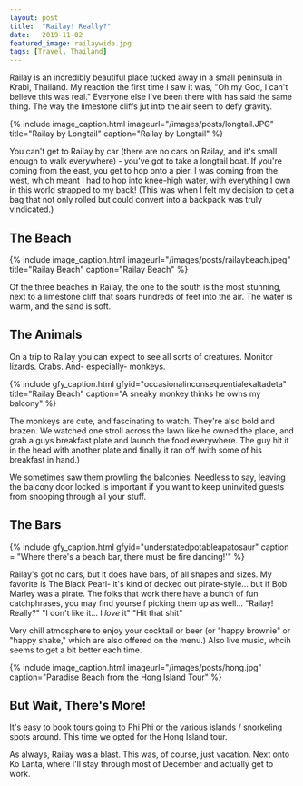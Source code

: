 ```yaml
---
layout: post
title:  "Railay! Really?"
date:   2019-11-02
featured_image: railaywide.jpg
tags: [Travel, Thailand]
---
```


Railay is an incredibly beautiful place tucked away in a small peninsula in  Krabi, Thailand. My reaction the first time I saw it was, "Oh my God, I can't believe this was real." Everyone else I've been there with has said the same thing. The way the limestone cliffs jut into the air seem to defy gravity.

{% include image_caption.html imageurl="/images/posts/longtail.JPG" title="Railay by Longtail" caption="Railay by Longtail" %}


You can't get to Railay by car (there are no cars on Railay, and it's small enough to walk everywhere) - you've got to take a longtail boat. If you're coming from the east, you get to hop onto a pier. I was coming from the west, which meant I had to hop into knee-high water, with everything I own in this world strapped to my back! (This was when I felt my decision to get a bag that not only rolled but could convert into a backpack was truly vindicated.)

<!--more-->

<h2>The Beach</H2>

{% include image_caption.html imageurl="/images/posts/railaybeach.jpeg" title="Railay Beach" caption="Railay Beach" %}

Of the three beaches in Railay, the one to the south is the most stunning, next to a limestone cliff that soars hundreds of feet into the air. The water is warm, and the sand is soft.



<h2>The Animals</h2>

On a trip to Railay you can expect to see all sorts of creatures. Monitor lizards. Crabs. And- especially- monkeys.

{% include gfy_caption.html gfyid="occasionalinconsequentialekaltadeta" title="Railay Beach" caption="A sneaky monkey thinks he owns my balcony" %}

The monkeys are cute, and fascinating to watch. They're also bold and brazen. We watched one stroll across the lawn like he owned the place, and grab a guys breakfast plate and launch the food everywhere. The guy hit it in the head with another plate and finally it ran off (with some of his breakfast in hand.)

We sometimes saw them prowling the balconies. Needless to say, leaving the balcony door locked is important if you want to keep uninvited guests from snooping through all your stuff.

<H2>The Bars</H2> 

{% include gfy_caption.html gfyid="understatedpotableapatosaur" caption = "Where there's a beach bar, there must be fire dancing!'" %}

Railay's got no cars, but it does have bars, of all shapes and sizes. My favorite is The Black Pearl- it's kind of decked out pirate-style... but if Bob Marley was a pirate. The folks that work there have a bunch of fun catchphrases, you may find yourself picking them up as well... "Railay! Really?" "I don't like it... I *love* it" "Hit that shit"

Very chill atmosphere to enjoy your cocktail or beer (or "happy brownie" or "happy shake," which are also offered on the menu.) Also live music, whcih seems to get a bit better each time.

{% include image_caption.html imageurl="/images/posts/hong.jpg" caption="Paradise Beach from the Hong Island Tour" %}

<H2>But Wait, There's More!</H2> 

It's easy to book tours going to Phi Phi or the various islands / snorkeling spots around. This time we opted for the Hong Island tour.

As always, Railay was a blast. This was, of course, just vacation. Next onto Ko Lanta, where I'll stay through most of December and actually get to work. 

